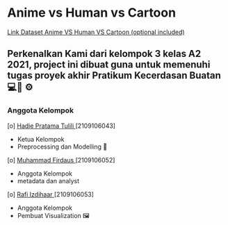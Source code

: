 # Anime vs Human vs Cartoon
<a href="https://www.kaggle.com/datasets/sanyam1992000/anime-faces-vs-human-faces"> Link Dataset Anime VS Human VS Cartoon (optional included)</a>

## Perkenalkan Kami dari kelompok 3 kelas A2 2021, project ini dibuat guna untuk memenuhi tugas proyek akhir Pratikum Kecerdasan Buatan :computer::robot:	:gear:

### Anggota Kelompok

[o] <a href="https://github.com/Hadieee" target="_blank"> Hadie Pratama Tulili </a> [2109106043]

* Ketua Kelompok
* Preprocessing dan Modelling :microscope:

[o] <a href="https://github.com/Firdaus1223" target="_blank"> Muhammad Firdaus </a> [2109106052]

* Anggota Kelompok
* metadata dan analyst

[o] <a href="https://github.com/rafiizdhr" target="_blank"> Rafi Izdihaar </a> [2109106053]

* Anggota Kelompok
* Pembuat Visualization :framed_picture:
